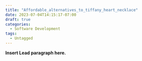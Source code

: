 ```yaml
---
title: "Affordable_alternatives_to_tiffany_heart_necklace"
date: 2023-07-04T14:15:17-07:00
draft: true
categories:
  - Software Development
tags:
  - Untagged
---
```


**Insert Lead paragraph here.**